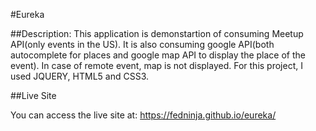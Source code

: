 #Eureka

##Description:
This application is demonstartion of consuming Meetup API(only events in the US).
It is also consuming google API(both autocomplete for places and google map API to display the place of the event).
In case of remote event, map is not displayed.
For this project, I used JQUERY, HTML5 and CSS3. 

##Live Site

You can access the live site at: https://fedninja.github.io/eureka/
